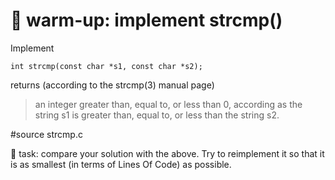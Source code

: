 # :wrench: warm-up: implement strcmp()

Implement

    int strcmp(const char *s1, const char *s2);

returns (according to the strcmp(3) manual page)
> an integer greater than, equal to, or less than 0, according as the
> string s1 is greater than, equal to, or less than the string s2.

#source strcmp.c

:wrench: task: compare your solution with the above. Try to reimplement
it so that it is as smallest (in terms of Lines Of Code) as possible.
